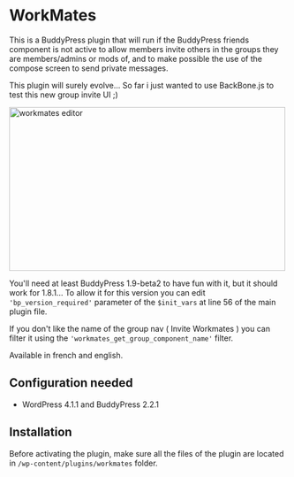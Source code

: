 WorkMates
=========

This is a BuddyPress plugin that will run if the BuddyPress friends component is not active to allow members invite others in the groups they are members/admins or mods of, and to make possible the use of the compose screen to send private messages.

This plugin will surely evolve... So far i just wanted to use BackBone.js to test this new group invite UI ;)

<img src="http://farm4.staticflickr.com/3804/11260587876_0fe9fcb399.jpg" width="500" height="296" alt="workmates editor">

You'll need at least BuddyPress 1.9-beta2 to have fun with it, but it should work for 1.8.1... To allow it for this version you can edit `'bp_version_required'` parameter of the `$init_vars` at line 56 of the main plugin file.

If you don't like the name of the group nav ( Invite Workmates ) you can filter it using the `'workmates_get_group_component_name'` filter.

Available in french and english.


Configuration needed
--------------------

+ WordPress 4.1.1 and BuddyPress 2.2.1

Installation
------------

Before activating the plugin, make sure all the files of the plugin are located in `/wp-content/plugins/workmates` folder.
